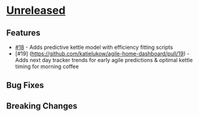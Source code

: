 # [Unreleased](https://github.com/katielukow/agile-home-dashboard)

## Features

- [#18](https://github.com/katielukow/agile-home-dashboard/pull/18) - Adds predictive kettle model with efficiency fitting scripts
- [#19] (https://github.com/katielukow/agile-home-dashboard/pull/19) - Adds next day tracker trends for early agile predictions & optimal kettle timing for morning coffee

## Bug Fixes

## Breaking Changes
